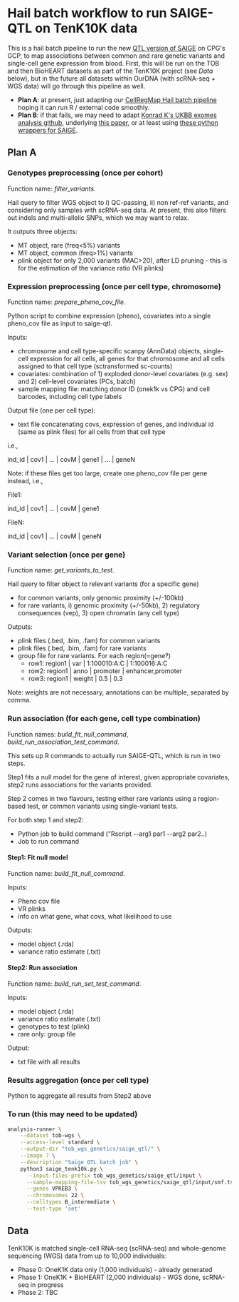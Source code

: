 # Hail batch workflow to run SAIGE-QTL on TenK10K data

This is a hail batch pipeline to run the new [QTL version of SAIGE](https://github.com/weizhou0/qtl) on CPG's GCP, to map associations between common and rare genetic variants and single-cell gene expression from blood.
First, this will be run on the TOB and then BioHEART datasets as part of the TenK10K project (see *Data* below), but in the future all datasets within OurDNA (with scRNA-seq + WGS data) will go through this pipeline as well.

* **Plan A**: at present, just adapting our [CellRegMap Hail batch pipeline](https://github.com/populationgenomics/cellregmap-pipeline/blob/main/batch.py) hoping it can run R / external code smoothly.
* **Plan B**: if that fails, we may need to adapt [Konrad K's UKBB exomes analysis github](https://github.com/Nealelab/ukb_exomes), underlying [this paper](https://www.sciencedirect.com/science/article/pii/S2666979X22001100), or at least using [these python wrappers for SAIGE](https://github.com/Nealelab/ukb_common/blob/master/utils/saige_pipeline.py).

## Plan A

### Genotypes preprocessing (once per cohort)

Function name: _filter_variants_.

Hail query to filter WGS object to i) QC-passing, ii) non ref-ref variants, and considering only samples with scRNA-seq data.
At present, this also filters out indels and multi-allelic SNPs, which we may want to relax.

It outputs three objects:

* MT object, rare (freq<5%) variants
* MT object, common (freq>1%) variants
* plink object for only 2,000 variants (MAC>20), after LD pruning - this is for the estimation of the variance ratio (VR plinks)

<!-- # skip for now - unrelated individuals
* SAIGE R script to create sparse GRM
  * just once for all individuals, all variants after LD-pruning, and MAF>1% -->

### Expression preprocessing (once per cell type, chromosome)

Function name: _prepare_pheno_cov_file_.

Python script to combine expression (pheno), covariates into a single pheno_cov file as input to saige-qtl.

Inputs:

* chromosome and cell type-specific scanpy (AnnData) objects, single-cell expression for all cells, all genes for that chromosome and all cells assigned to that cell type (sctransformed sc-counts)
* covariates: combination of 1) exploded donor-level covariates (e.g. sex) and 2) cell-level covariates (PCs, batch)
* sample mapping file: matching donor ID (onek1k vs CPG) and cell barcodes, including cell type labels

Output file (one per cell type):

* text file concatenating covs, expression of genes, and individual id (same as plink files) for all cells from that cell type

i.e.,

ind_id | cov1 | ... | covM | gene1 | ... | geneN

Note: if these files get too large, create one pheno_cov file per gene instead, i.e.,

File1:

ind_id | cov1 | ... | covM | gene1

FileN:

ind_id | cov1 | ... | covM | geneN

### Variant selection (once per gene)

Function name: _get_variants_to_test_.

Hail query to filter object to relevant variants (for a specific gene)

* for common variants, only genomic proximity (+/-100kb)
* for rare variants, i) genomic proximity (+/-50kb), 2) regulatory consequences (vep), 3) open chromatin (any cell type)

Outputs:

* plink files (.bed, .bim, .fam) for common variants
* plink files (.bed, .bim, .fam) for rare variants
* group file for rare variants. For each region(=gene?)
  * row1: region1 | var    | 1:100010:A:C | 1:100016:A:C
  * row2: region1 | anno   | promoter     | enhancer,promoter
  * row3: region1 | weight | 0.5          | 0.3

Note: weights are not necessary, annotations can be multiple, separated by comma.

### Run association (for each gene, cell type combination)

Function names: _build_fit_null_command_, _build_run_association_test_command_.

This sets up R commands to actually run SAIGE-QTL, which is run in two steps.

Step1 fits a null model for the gene of interest, given appropriate covariates, step2 runs associations for the variants provided.

Step 2 comes in two flavours, testing either rare variants using a region-based test, or common variants using single-variant tests.

For both step 1 and step2:

  * Python job to build command ("Rscript --arg1 par1 --arg2 par2..)
  * Job to run command

#### Step1: Fit null model

Function name: _build_fit_null_command_.

Inputs:

* Pheno cov file
* VR plinks
* info on what gene, what covs, what likelihood to use

Outputs:

* model object (.rda)
* variance ratio estimate (.txt)

#### Step2: Run association

Function name: _build_run_set_test_command_.

Inputs:

* model object (.rda)
* variance ratio estimate (.txt)
* genotypes to test (plink)
* rare only: group file

Output:

* txt file with all results

### Results aggregation (once per cell type)

Python to aggregate all results from Step2 above

### To run (this may need to be updated)

```bash
analysis-runner \
    --dataset tob-wgs \
    --access-level standard \
    --output-dir "tob_wgs_genetics/saige_qtl/" \
    --image ? \
    --description "Saige QTL batch job" \
    python3 saige_tenk10k.py \
      --input-files-prefix tob_wgs_genetics/saige_qtl/input \
      --sample-mapping-file-tsv tob_wgs_genetics/saige_qtl/input/smf.tsv \
      --genes VPREB3 \
      --chromosomes 22 \
      --celltypes B_intermediate \
      --test-type 'set'
```

## Data

TenK10K is matched single-cell RNA-seq (scRNA-seq) and whole-genome sequencing (WGS) data from up to 10,000 individuals:

* Phase 0: OneK1K data only (1,000 individuals) - already generated
* Phase 1: OneK1K + BioHEART (2,000 individuals) - WGS done, scRNA-seq in progress
* Phase 2: TBC
